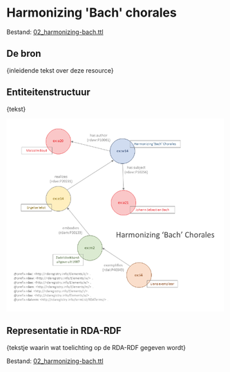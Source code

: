 # Harmonizing 'Bach' chorales

Bestand: [02_harmonizing-bach.ttl](02_harmonizing-bach.ttl)

## De bron

{inleidende tekst over deze resource}

## Entiteitenstructuur

{tekst}

![Visualisatie Structuur](../../assets/02_harmonizing-bach_rda-rdf_visualisatie.png)

## Representatie in RDA-RDF

{tekstje waarin wat toelichting op de RDA-RDF gegeven wordt} 

Bestand: [02_harmonizing-bach.ttl](02_harmonizing-bach.ttl)